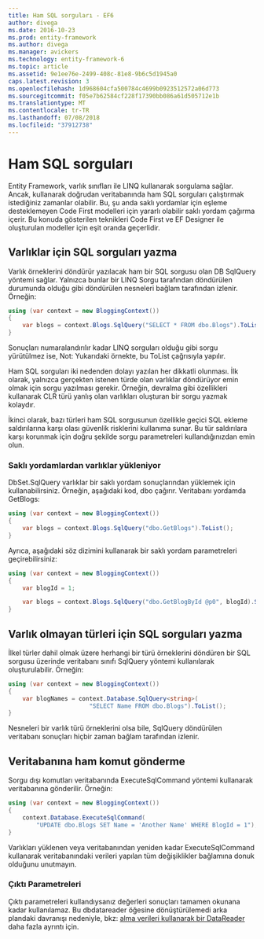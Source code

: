 ```yaml
---
title: Ham SQL sorguları - EF6
author: divega
ms.date: 2016-10-23
ms.prod: entity-framework
ms.author: divega
ms.manager: avickers
ms.technology: entity-framework-6
ms.topic: article
ms.assetid: 9e1ee76e-2499-408c-81e8-9b6c5d1945a0
caps.latest.revision: 3
ms.openlocfilehash: 1d968604cfa500784c4699b0923512572a06d773
ms.sourcegitcommit: f05e7b62584cf228f17390bb086a61d505712e1b
ms.translationtype: MT
ms.contentlocale: tr-TR
ms.lasthandoff: 07/08/2018
ms.locfileid: "37912738"
---
```

# <a name="raw-sql-queries"></a>Ham SQL sorguları
Entity Framework, varlık sınıfları ile LINQ kullanarak sorgulama sağlar. Ancak, kullanarak doğrudan veritabanında ham SQL sorguları çalıştırmak istediğiniz zamanlar olabilir. Bu, şu anda saklı yordamlar için eşleme desteklemeyen Code First modelleri için yararlı olabilir saklı yordam çağırma içerir. Bu konuda gösterilen teknikleri Code First ve EF Designer ile oluşturulan modeller için eşit oranda geçerlidir.  

## <a name="writing-sql-queries-for-entities"></a>Varlıklar için SQL sorguları yazma  

Varlık örneklerini döndürür yazılacak ham bir SQL sorgusu olan DB SqlQuery yöntemi sağlar. Yalnızca bunlar bir LINQ Sorgu tarafından döndürülen durumunda olduğu gibi döndürülen nesneleri bağlam tarafından izlenir. Örneğin:  

``` csharp  
using (var context = new BloggingContext())
{
    var blogs = context.Blogs.SqlQuery("SELECT * FROM dbo.Blogs").ToList();
}
```  

Sonuçları numaralandırılır kadar LINQ sorguları olduğu gibi sorgu yürütülmez ise, Not: Yukarıdaki örnekte, bu ToList çağrısıyla yapılır.  

Ham SQL sorguları iki nedenden dolayı yazılan her dikkatli olunması. İlk olarak, yalnızca gerçekten istenen türde olan varlıklar döndürüyor emin olmak için sorgu yazılması gerekir. Örneğin, devralma gibi özellikleri kullanarak CLR türü yanlış olan varlıkları oluşturan bir sorgu yazmak kolaydır.  

İkinci olarak, bazı türleri ham SQL sorgusunun özellikle geçici SQL ekleme saldırılarına karşı olası güvenlik risklerini kullanıma sunar. Bu tür saldırılara karşı korunmak için doğru şekilde sorgu parametreleri kullandığınızdan emin olun.  

### <a name="loading-entities-from-stored-procedures"></a>Saklı yordamlardan varlıklar yükleniyor  

DbSet.SqlQuery varlıklar bir saklı yordam sonuçlarından yüklemek için kullanabilirsiniz. Örneğin, aşağıdaki kod, dbo çağırır. Veritabanı yordamda GetBlogs:  

``` csharp
using (var context = new BloggingContext())
{
    var blogs = context.Blogs.SqlQuery("dbo.GetBlogs").ToList();
}
```  

Ayrıca, aşağıdaki söz dizimini kullanarak bir saklı yordam parametreleri geçirebilirsiniz:  

``` csharp
using (var context = new BloggingContext())
{
    var blogId = 1;

    var blogs = context.Blogs.SqlQuery("dbo.GetBlogById @p0", blogId).Single();
}
```  

## <a name="writing-sql-queries-for-non-entity-types"></a>Varlık olmayan türleri için SQL sorguları yazma  

İlkel türler dahil olmak üzere herhangi bir türü örneklerini döndüren bir SQL sorgusu üzerinde veritabanı sınıfı SqlQuery yöntemi kullanılarak oluşturulabilir. Örneğin:  

``` csharp
using (var context = new BloggingContext())
{
    var blogNames = context.Database.SqlQuery<string>(
                       "SELECT Name FROM dbo.Blogs").ToList();
}
```  

Nesneleri bir varlık türü örneklerini olsa bile, SqlQuery döndürülen veritabanı sonuçları hiçbir zaman bağlam tarafından izlenir.  

## <a name="sending-raw-commands-to-the-database"></a>Veritabanına ham komut gönderme  

Sorgu dışı komutları veritabanında ExecuteSqlCommand yöntemi kullanarak veritabanına gönderilir. Örneğin:  

``` csharp
using (var context = new BloggingContext())
{
    context.Database.ExecuteSqlCommand(
        "UPDATE dbo.Blogs SET Name = 'Another Name' WHERE BlogId = 1");
}
```  

Varlıkları yüklenen veya veritabanından yeniden kadar ExecuteSqlCommand kullanarak veritabanındaki verileri yapılan tüm değişiklikler bağlamına donuk olduğunu unutmayın.  

### <a name="output-parameters"></a>Çıktı Parametreleri  

Çıktı parametreleri kullandıysanız değerleri sonuçları tamamen okunana kadar kullanılamaz. Bu dbdatareader öğesine dönüştürülemedi arka plandaki davranışı nedeniyle, bkz: [alma verileri kullanarak bir DataReader](http://go.microsoft.com/fwlink/?LinkID=398589) daha fazla ayrıntı için.  
